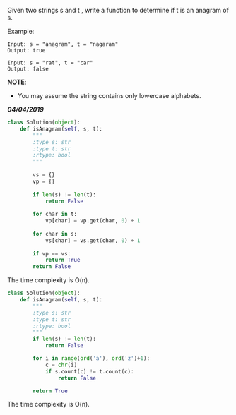 Given two strings s and t , write a function to determine if t is an anagram of s.

Example:
```
Input: s = "anagram", t = "nagaram"
Output: true
```

```
Input: s = "rat", t = "car"
Output: false
```

**NOTE**:
  - You may assume the string contains only lowercase alphabets.
  
***04/04/2019***
```python
class Solution(object):
    def isAnagram(self, s, t):
        """
        :type s: str
        :type t: str
        :rtype: bool
        """
        
        vs = {}
        vp = {}
        
        if len(s) != len(t):
            return False
        
        for char in t:
            vp[char] = vp.get(char, 0) + 1
        
        for char in s:
            vs[char] = vs.get(char, 0) + 1
        
        if vp == vs:
            return True
        return False
```
The time complexity is O(n).



```python
class Solution(object):
    def isAnagram(self, s, t):
        """
        :type s: str
        :type t: str
        :rtype: bool
        """
        if len(s) != len(t):
            return False

        for i in range(ord('a'), ord('z')+1):
            c = chr(i)
            if s.count(c) != t.count(c):
                return False

        return True
```
The time complexity is O(n).
